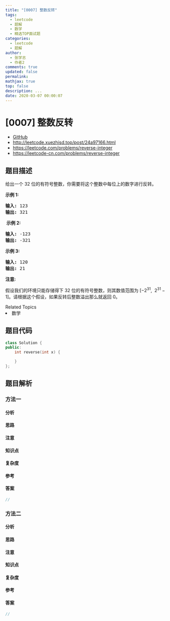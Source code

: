 ```yaml
---
title: "[0007] 整数反转"
tags:
  - leetcode
  - 题解
  - 数学
  - 精选TOP面试题
categories:
  - leetcode
  - 题解
author:
  - 张学志
  - 作者2
comments: true
updated: false
permalink:
mathjax: true
top: false
description: ...
date: 2020-03-07 00:00:07
---
```



# [0007] 整数反转
* [GitHub](https://github.com/algoboy101/LeetCodeCrowdsource/tree/master/_posts/QA/%5B0007%5D%20%E6%95%B4%E6%95%B0%E5%8F%8D%E8%BD%AC.md)
* http://leetcode.xuezhisd.top/post/24a97166.html
* https://leetcode.com/problems/reverse-integer
* https://leetcode-cn.com/problems/reverse-integer


## 题目描述

<p>给出一个 32 位的有符号整数，你需要将这个整数中每位上的数字进行反转。</p>

<p><strong>示例&nbsp;1:</strong></p>

<pre><strong>输入:</strong> 123
<strong>输出:</strong> 321
</pre>

<p><strong>&nbsp;示例 2:</strong></p>

<pre><strong>输入:</strong> -123
<strong>输出:</strong> -321
</pre>

<p><strong>示例 3:</strong></p>

<pre><strong>输入:</strong> 120
<strong>输出:</strong> 21
</pre>

<p><strong>注意:</strong></p>

<p>假设我们的环境只能存储得下 32 位的有符号整数，则其数值范围为&nbsp;[&minus;2<sup>31</sup>,&nbsp; 2<sup>31&nbsp;</sup>&minus; 1]。请根据这个假设，如果反转后整数溢出那么就返回 0。</p>
<div><div>Related Topics</div><div><li>数学</li></div></div>


## 题目代码

```cpp
class Solution {
public:
    int reverse(int x) {

    }
};
```


## 题目解析


### 方法一

#### 分析

#### 思路

#### 注意

#### 知识点

#### 复杂度

#### 参考

#### 答案

```cpp
//
```


### 方法二

#### 分析

#### 思路

#### 注意

#### 知识点

#### 复杂度

#### 参考

#### 答案

```cpp
//
```


